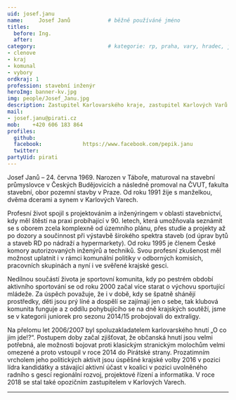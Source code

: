 ```yaml
---
uid: josef.janu
name:     Josef Janů      		# běžně používáné jméno
titles: 
  before: Ing.
  after:
category:                 		# kategorie: rp, praha, vary, hradec, jmk, senat
- clenove
- kraj
- komunal
- vybory
ordkraj: 1
profession: stavební inženýr
heroImg: banner-kv.jpg
img: people/Josef_Janu.jpg             
description: Zastupitel Karlovarského kraje, zastupitel Karlových Varů 
mail:
- josef.janu@pirati.cz
mob:	+420 606 183 864
profiles:
  github:
  facebook:				https://www.facebook.com/pepik.janu
  twitter:
partyUid: pirati  
---
```


Josef Janů – 24. června 1969. Narozen v Táboře, maturoval na stavební průmyslovce v Českých Budějovicích a následně promoval na ČVUT, fakulta stavební, obor pozemní stavby v Praze. Od roku 1991 žije s manželkou, dvěma dcerami a synem v Karlových Varech.  
  
Profesní život spojil s projektováním a inženýringem v oblasti stavebnictví, kdy měl štěstí na praxi probíhající v 90. letech, která umožňovala seznámit se s oborem zcela komplexně od územního plánu, přes studie a projekty až po dozory a součinnost při výstavbě širokého spektra staveb (od úprav bytů a staveb RD po nádraží a hypermarkety). Od roku 1995 je členem České komory autorizovaných inženýrů a techniků. Svou profesní zkušenost měl možnost uplatnit i v rámci komunální politiky v odborných komisích, pracovních skupinách a nyní i ve svěřené krajské gesci.  
  
Nedílnou součástí života je sportovní komunita, kdy po pestrém období aktivního sportování se od roku 2000 začal více starat o výchovu sportující mládeže. Za úspěch považuje, že i v době, kdy se špatně shánějí prostředky, děti jsou prý líné a dospělí se zajímají jen o sebe, tak klubová komunita funguje a z oddílu pohybujícího se na dně krajských soutěží, jsme se v kategorii juniorek pro sezonu 2014/15 probojovali do extraligy.  
  
Na přelomu let 2006/2007 byl spoluzakladatelem karlovarského hnutí „O co jim jde!?“. Postupem doby začal zjišťovat, že občanská hnutí jsou velmi potřebná, ale možnosti bojovat proti klasickým stranickým molochům velmi omezené a proto vstoupil v roce 2014 do Pirátské strany. Prozatimním vrcholem jeho politických aktivit jsou úspěšné krajské volby 2016 v pozici lídra kandidátky a stávající aktivní účast v koalici v pozici uvolněného radního s gescí regionální rozvoj, projektové řízení a informatika. V roce 2018 se stal také opozičním zastupitelem v Karlových Varech.

---
